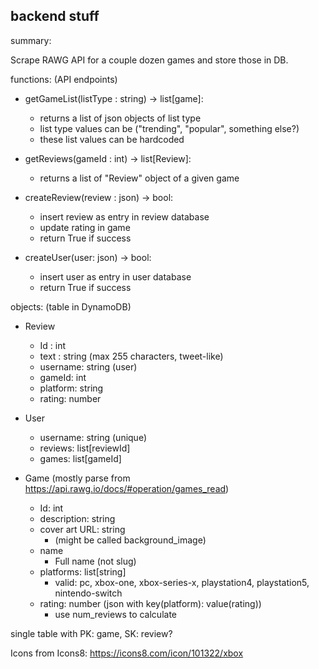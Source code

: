 backend stuff
-----------------------------------
summary:

Scrape RAWG API for a couple dozen games and store those in DB.

functions: (API endpoints)

- getGameList(listType : string) -> list[game]:
  - returns a list of json objects of list type
  - list type values can be ("trending", "popular", something else?)
  - these list values can be hardcoded

- getReviews(gameId : int) -> list[Review]:
  - returns a list of "Review" object of a given game

- createReview(review : json) -> bool:
  - insert review as entry in review database
  - update rating in game
  - return True if success

- createUser(user: json) -> bool:
  - insert user as entry in user database 
  - return True if success

objects: (table in DynamoDB)

- Review
  - Id : int
  - text : string (max 255 characters, tweet-like)
  - username: string (user)
  - gameId: int
  - platform: string
  - rating: number

- User
  - username: string (unique)
  - reviews: list[reviewId]
  - games: list[gameId]

- Game (mostly parse from https://api.rawg.io/docs/#operation/games_read)
  - Id: int
  - description: string
  - cover art URL: string
    - (might be called background_image)
  - name
    - Full name (not slug)
  - platforms: list[string]
    - valid: pc, xbox-one, xbox-series-x, playstation4, playstation5, nintendo-switch
  - rating: number (json with key(platform): value(rating))
    - use num_reviews to calculate

single table with PK: game, SK: review?

Icons from Icons8:
https://icons8.com/icon/101322/xbox
